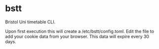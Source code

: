 # bstt
Bristol Uni timetable CLI.

Upon first execution this will create a /etc/bstt/config.toml. Edit the file to add your cookie data from your browser. This data will expire every 30 days.
